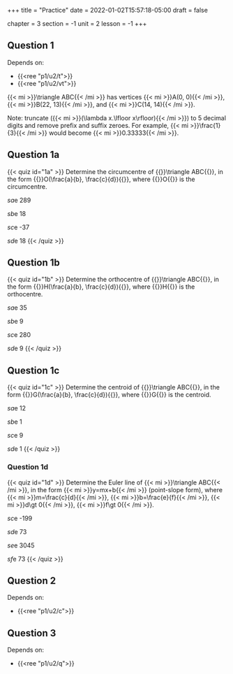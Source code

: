 +++
title = "Practice"
date = 2022-01-02T15:57:18-05:00
draft = false

chapter = 3
section = -1
unit = 2
lesson = -1
+++

## Question 1

Depends on:
- {{<ree "p1/u2/t">}}
- {{<ree "p1/u2/vt">}}

{{< mi >}}\triangle ABC{{< /mi >}} has vertices
{{< mi >}}A(0, 0){{< /mi >}},
{{< mi >}}B(22, 13){{< /mi >}}, and
{{< mi >}}C(14, 14){{< /mi >}}.

Note: truncate ({{< mi >}}(\lambda x.\lfloor x\rfloor){{< /mi >}}) to 5 decimal digits and remove prefix and suffix zeroes. For example, {{< mi >}}\frac{1}{3}{{< /mi >}} would become {{< mi >}}0.33333{{< /mi >}}.

## Question 1a

{{< quiz id="1a" >}}
Determine the circumcentre of {{<mi>}}\triangle ABC{{</mi>}},
in the form {{<mi>}}O(\frac{a}{b}, \frac{c}{d}){{</mi>}},
where
{{<mi>}}O{{</mi>}} is the circumcentre.

$sa$e
289

$sb$e
18

$sc$e
-37

$sd$e
18
{{< /quiz >}}

## Question 1b

{{< quiz id="1b" >}}
Determine the orthocentre of {{<mi>}}\triangle ABC{{</mi>}},
in the form {{<mi>}}H(\frac{a}{b}, \frac{c}{d}){{</mi>}},
where
{{<mi>}}H{{</mi>}} is the orthocentre.

$sa$e
35

$sb$e
9

$sc$e
280

$sd$e
9
{{< /quiz >}}

## Question 1c

{{< quiz id="1c" >}}
Determine the centroid of {{<mi>}}\triangle ABC{{</mi>}},
in the form {{<mi>}}G(\frac{a}{b}, \frac{c}{d}){{</mi>}},
where
{{<mi>}}G{{</mi>}} is the centroid.

$sa$e
12

$sb$e
1

$sc$e
9

$sd$e
1
{{< /quiz >}}

### Question 1d

{{< quiz id="1d" >}}
Determine the Euler line of {{< mi >}}\triangle ABC{{< /mi >}},
in the form {{< mi >}}y=mx+b{{< /mi >}} (point-slope form),
where
{{< mi >}}m=\frac{c}{d}{{< /mi >}},
{{< mi >}}b=\frac{e}{f}{{< /mi >}},
{{< mi >}}d\gt 0{{< /mi >}},
{{< mi >}}f\gt 0{{< /mi >}}.

$sc$e
-199

$sd$e
73

$se$e
3045

$sf$e
73
{{< /quiz >}}

## Question 2

Depends on:
- {{<ree "p1/u2/c">}}

## Question 3

Depends on:
- {{<ree "p1/u2/q">}}
